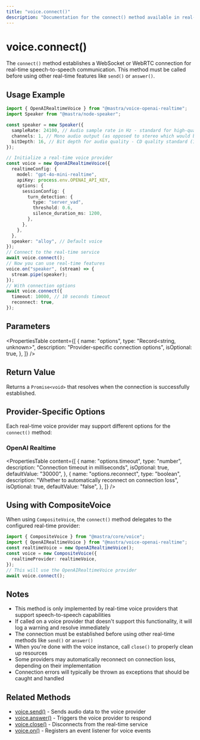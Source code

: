 ```yaml
---
title: "voice.connect()"
description: "Documentation for the connect() method available in real-time voice providers, which establishes a connection for speech-to-speech communication."
---
```


# voice.connect()

The `connect()` method establishes a WebSocket or WebRTC connection for real-time speech-to-speech communication. This method must be called before using other real-time features like `send()` or `answer()`.

## Usage Example

```typescript
import { OpenAIRealtimeVoice } from "@mastra/voice-openai-realtime";
import Speaker from "@mastra/node-speaker";

const speaker = new Speaker({
  sampleRate: 24100, // Audio sample rate in Hz - standard for high-quality audio on MacBook Pro
  channels: 1, // Mono audio output (as opposed to stereo which would be 2)
  bitDepth: 16, // Bit depth for audio quality - CD quality standard (16-bit resolution)
});

// Initialize a real-time voice provider
const voice = new OpenAIRealtimeVoice({
  realtimeConfig: {
    model: "gpt-4o-mini-realtime",
    apiKey: process.env.OPENAI_API_KEY,
    options: {
      sessionConfig: {
        turn_detection: {
          type: "server_vad",
          threshold: 0.6,
          silence_duration_ms: 1200,
        },
      },
    },
  },
  speaker: "alloy", // Default voice
});
// Connect to the real-time service
await voice.connect();
// Now you can use real-time features
voice.on("speaker", (stream) => {
  stream.pipe(speaker);
});
// With connection options
await voice.connect({
  timeout: 10000, // 10 seconds timeout
  reconnect: true,
});
```

## Parameters

<PropertiesTable
content={[
{
name: "options",
type: "Record<string, unknown>",
description: "Provider-specific connection options",
isOptional: true,
},
]}
/>

## Return Value

Returns a `Promise<void>` that resolves when the connection is successfully established.

## Provider-Specific Options

Each real-time voice provider may support different options for the `connect()` method:

### OpenAI Realtime

<PropertiesTable
content={[
{
name: "options.timeout",
type: "number",
description: "Connection timeout in milliseconds",
isOptional: true,
defaultValue: "30000",
},
{
name: "options.reconnect",
type: "boolean",
description: "Whether to automatically reconnect on connection loss",
isOptional: true,
defaultValue: "false",
},
]}
/>

## Using with CompositeVoice

When using `CompositeVoice`, the `connect()` method delegates to the configured real-time provider:

```typescript
import { CompositeVoice } from "@mastra/core/voice";
import { OpenAIRealtimeVoice } from "@mastra/voice-openai-realtime";
const realtimeVoice = new OpenAIRealtimeVoice();
const voice = new CompositeVoice({
  realtimeProvider: realtimeVoice,
});
// This will use the OpenAIRealtimeVoice provider
await voice.connect();
```

## Notes

- This method is only implemented by real-time voice providers that support speech-to-speech capabilities
- If called on a voice provider that doesn't support this functionality, it will log a warning and resolve immediately
- The connection must be established before using other real-time methods like `send()` or `answer()`
- When you're done with the voice instance, call `close()` to properly clean up resources
- Some providers may automatically reconnect on connection loss, depending on their implementation
- Connection errors will typically be thrown as exceptions that should be caught and handled

## Related Methods

- [voice.send()](./voice.send) - Sends audio data to the voice provider
- [voice.answer()](./voice.answer) - Triggers the voice provider to respond
- [voice.close()](./voice.close) - Disconnects from the real-time service
- [voice.on()](./voice.on) - Registers an event listener for voice events
